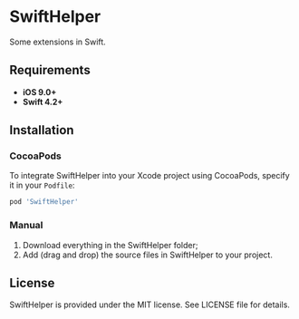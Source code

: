 # SwiftHelper
Some extensions in Swift.

## Requirements

- **iOS 9.0+**
- **Swift 4.2+**

## Installation

### CocoaPods

To integrate SwiftHelper into your Xcode project using CocoaPods, specify it in your `Podfile`:

```ruby
pod 'SwiftHelper'
```

### Manual

1. Download everything in the SwiftHelper folder;
2. Add (drag and drop) the source files in SwiftHelper to your project.

## License

SwiftHelper is provided under the MIT license. See LICENSE file for details.
